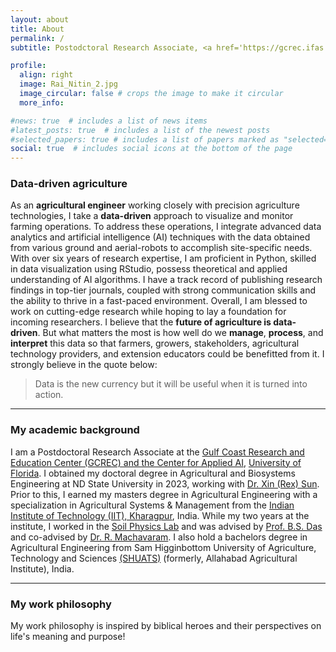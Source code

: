 ```yaml
---
layout: about
title: About
permalink: /
subtitle: Postodctoral Research Associate, <a href='https://gcrec.ifas.ufl.edu/'>Gulf Coast Research and Education Center (GCREC), and the Center for Applied AI -- University of Florida</a>.

profile:
  align: right
  image: Rai_Nitin_2.jpg
  image_circular: false # crops the image to make it circular
  more_info:

#news: true  # includes a list of news items
#latest_posts: true  # includes a list of the newest posts
#selected_papers: true # includes a list of papers marked as "selected={true}"
social: true  # includes social icons at the bottom of the page
---
```


### **Data-driven** agriculture

As an **agricultural engineer** working closely with precision agriculture technologies, I take a **data-driven** approach to visualize and monitor farming operations. To address these operations, I integrate advanced data analytics and artificial intelligence (AI) techniques with the data obtained from various ground and aerial-robots to accomplish site-specific needs. With over six years of research expertise, I am proficient in Python, skilled in data visualization using RStudio, possess theoretical and applied understanding of AI algorithms. I have a track record of publishing research findings in top-tier journals, coupled with strong communication skills and the ability to thrive in a fast-paced environment. Overall, I am blessed to work on cutting-edge research while hoping to lay a foundation for incoming researchers. I believe that the **future of agriculture is data-driven**. But what matters the most is how well do we **manage**, **process**, and **interpret** this data so that farmers, growers, stakeholders, agricultural technology providers, and extension educators could be benefitted from it. I strongly believe in the quote below:

> Data is the new currency but it will be useful when it is turned into action.

---

### My **academic** background

I am a Postdoctoral Research Associate at the [Gulf Coast Research and Education Center (GCREC) and the Center for Applied AI](https://gcrec.ifas.ufl.edu/research-programs/center-for-artificial-intelligence/), [University of Florida](https://www.ufl.edu/). I obtained my doctoral degree in Agricultural and Biosystems Engineering at ND State University in 2023, working with [Dr. Xin (Rex) Sun](https://www.ndsu.edu/aben/faculty_staff/dr_xin_rex_sun/). Prior to this, I earned my masters degree in Agricultural Engineering with a specialization in Agricultural Systems & Management from the [Indian Institute of Technology (IIT), Kharagpur](https://www.iitkgp.ac.in/), India. While my two years at the institute, I worked in the [Soil Physics Lab](https://www.iitkgp.ac.in/department/AG/faculty/ag-bsdas) and was advised by [Prof. B.S. Das](https://scholar.google.co.in/citations?hl=en&user=oEvfFMYAAAAJ&view_op=list_works&sortby=pubdate) and co-advised by [Dr. R. Machavaram](https://sites.google.com/site/rajendramachavaram/). I also hold a bachelors degree in Agricultural Engineering from Sam Higginbottom University of Agriculture, Technology and Sciences [(SHUATS)](https://shuats.edu.in/) (formerly, Allahabad Agricultural Institute), India.

---

### My work **philosophy**

My work philosophy is inspired by biblical heroes and their perspectives on life's meaning and purpose!
